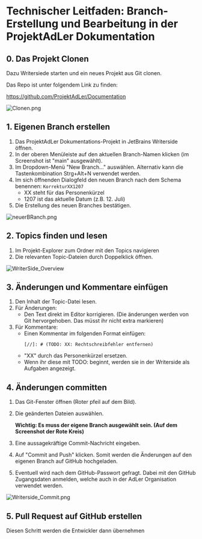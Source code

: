 # Technischer Leitfaden: Branch-Erstellung und Bearbeitung in der ProjektAdLer Dokumentation

## 0. Das Projekt Clonen
Dazu Writersiede starten und ein neues Projekt aus Git clonen.

Das Repo ist unter folgendem Link zu finden: 

https://github.com/ProjektAdLer/Documentation

![Clonen.png](Clonen.png)

## 1. Eigenen Branch erstellen

1. Das ProjektAdLer Dokumentations-Projekt in JetBrains Writerside öffnen.
2. In der oberen Menüleiste auf den aktuellen Branch-Namen klicken (im Screenshot ist "main" ausgewählt).
3. Im Dropdown-Menü "New Branch..." auswählen. Alternativ kann die Tastenkombination Strg+Alt+N verwendet werden.
4. Im sich öffnenden Dialogfeld den neuen Branch nach dem Schema benennen: `KorrekturXX1207`
    - XX steht für das Personenkürzel
    - 1207 ist das aktuelle Datum (z.B. 12. Juli)
5. Die Erstellung des neuen Branches bestätigen.

![neuerBRanch.png](neuerBRanch.png)

## 2. Topics finden und lesen

1. Im Projekt-Explorer zum Ordner mit den Topics navigieren
2. Die relevanten Topic-Dateien durch Doppelklick öffnen.

![WriterSide_Overview](WriterSide_Overview.png)

## 3. Änderungen und Kommentare einfügen

1. Den Inhalt der Topic-Datei lesen.
2. Für Änderungen:
    - Den Text direkt im Editor korrigieren. (Die änderungen werden von Git hervorgehoben. Das müsst ihr nicht extra markieren)
3. Für Kommentare:
    - Einen Kommentar im folgenden Format einfügen:
      ```
      [//]: # (TODO: XX: Rechtschreibfehler entfernen)
      ```
    - "XX" durch das Personenkürzel ersetzen.
    - Wenn ihr diese mit TODO: beginnt, werden sie in der Writerside als Aufgaben angezeigt.

## 4. Änderungen committen

1. Das Git-Fenster öffnen (Roter pfeil auf dem Bild).
2. Die geänderten Dateien auswählen.

   **Wichtig: Es muss der eigene Branch ausgewählt sein. (Auf dem Screenshot der Rote Kreis)**
3. Eine aussagekräftige Commit-Nachricht eingeben.
4. Auf "Commit and Push" klicken. Somit werden die Änderungen auf den eigenen Branch auf GitHub hochgeladen.
5. Eventuell wird nach dem GitHub-Passwort gefragt. Dabei mit den GitHub Zugangsdaten anmelden, welche auch in der AdLer Organisation verwendet werden.

![Writerside_Commit.png](Writerside_Commit.png)

## 5. Pull Request auf GitHub erstellen
Diesen Schritt werden die Entwickler dann übernehmen